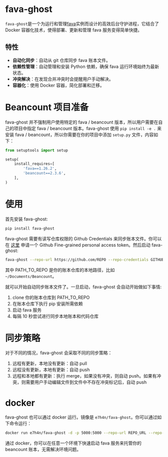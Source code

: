 # fava-ghost

`fava-ghost`是一个为运行和管理[fava](https://github.com/beancount/fava)实例而设计的高效后台守护进程，它结合了 Docker 容器化技术，使得部署、更新和管理 fava 服务变得简单快捷。

## 特性

- **自动化同步**：自动从 git 仓库同步 fava 账本文件。
- **依赖性管理**：自动管理和安装 Python 依赖，确保 fava 运行环境始终为最新状态。
- **冲突解决**：在发现合并冲突时会提醒用户手动解决。
- **容器化**：使用 Docker 容器，简化部署和迁移。

# Beancount 项目准备

fava-ghost 并不强制用户使用特定的 fava / beancount 版本，所以用户需要在自己的项目中指定 fava / beancount 版本。fava-ghost 使用 `pip install -e .` 来安装 fava / beancount，所以你需要在你的项目中添加 `setup.py` 文件，内容如下：

```python
from setuptools import setup

setup(
    install_requires=[
        'fava==1.26.2',
        'beancount==2.3.6',
    ],
)
```

# 使用

首先安装 fava-ghost:

```bash
pip install fava-ghost
```

fava-ghost 需要有读写仓库权限的 Github Credentials 来同步账本文件。你可以在 [这里](https://github.com/settings/tokens?type=beta) 申请一个 Github Fine-grained personal access token。然后启动 fava-ghost:

```bash
fava-ghost --repo-url https://github.com/REPO --repo-credentials GITHUB_TOKEN --repo-path PATH_TO_REPO
```

其中 PATH_TO_REPO 是你的账本仓库的本地路径，比如 `~/Documents/Beancount`。

就可以开始自动同步账本文件了。一旦启动，fava-ghost 会自动开始做如下事情:

1. clone 你的账本仓库到 PATH_TO_REPO
2. 在账本仓库下执行 pip 安装所需依赖
3. 启动 fava 服务
4. 每隔 10 秒尝试进行同步本地账本和代码仓库

# 同步策略

对于不同的情况，fava-ghost 会采取不同的同步策略：

1. 远程有更新，本地没有更新：自动 pull
2. 远程没有更新，本地有更新：自动 push
3. 远程和本地都有更新：执行 merge，如果没有冲突，则自动 push。如果有冲突，则需要用户手动编辑文件到文件中不存在冲突标记后，自动 push

# docker

fava-ghost 也可以通过 docker 运行。镜像是 `e7h4n/fava-ghost`。你可以通过如下命令运行：

```bash
docker run e7h4n/fava-ghost -d -p 5000:5000 --repo-url REPO_URL --repo-credentials GITHUB_TOKEN
```

通过 docker，你可以在任意一个环境下快速启动 fava 服务来托管你的 beancount 账本，无需解决环境问题。